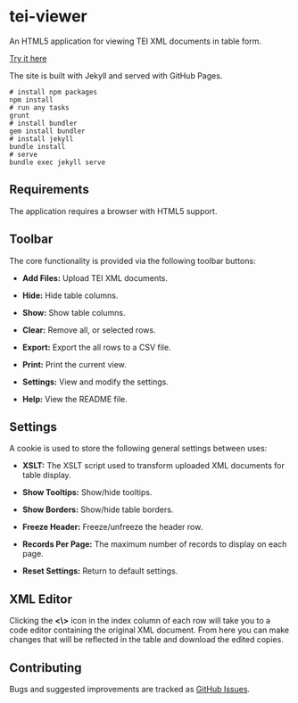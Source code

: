 # tei-viewer

An HTML5 application for viewing TEI XML documents in table form.

[Try it here](http://alexandermendes.github.io/tei-viewer/)

The site is built with Jekyll and served with GitHub Pages.

```
# install npm packages
npm install
# run any tasks
grunt
# install bundler
gem install bundler
# install jekyll
bundle install
# serve
bundle exec jekyll serve
```


## Requirements

The application requires a browser with HTML5 support.


## Toolbar

The core functionality is provided via the following toolbar buttons:

- **Add Files:** Upload TEI XML documents.

- **Hide:** Hide table columns.

- **Show:** Show table columns.

- **Clear:** Remove all, or selected rows.

- **Export:** Export the all rows to a CSV file.

- **Print:** Print the current view.

- **Settings:** View and modify the settings.

- **Help:** View the README file.


## Settings

A cookie is used to store the following general settings between uses:

- **XSLT:** The XSLT script used to transform uploaded XML documents for table display.

- **Show Tooltips:** Show/hide tooltips.

- **Show Borders:** Show/hide table borders.

- **Freeze Header:** Freeze/unfreeze the header row.

- **Records Per Page:** The maximum number of records to display on each page.

- **Reset Settings:** Return to default settings.


## XML Editor

Clicking the **<\\>** icon in the index column of each row will take you to a code
editor containing the original XML document. From here you can make changes that
will be reflected in the table and download the edited copies.


## Contributing

Bugs and suggested improvements are tracked as
[GitHub Issues](https://github.com/alexandermendes/tei-viewer/issues).

